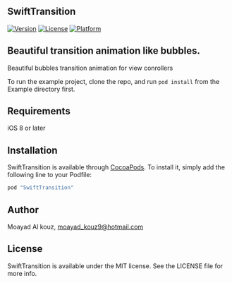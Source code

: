 ## SwiftTransition

[![Version](https://img.shields.io/cocoapods/v/SwiftTransition.svg?style=flat)](http://cocoapods.org/pods/SwiftTransition)
[![License](https://img.shields.io/cocoapods/l/SwiftTransition.svg?style=flat)](http://cocoapods.org/pods/SwiftTransition)
[![Platform](https://img.shields.io/cocoapods/p/SwiftTransition.svg?style=flat)](http://cocoapods.org/pods/SwiftTransition)


## Beautiful transition animation like bubbles.
Beautiful bubbles transition animation for view conrollers

To run the example project, clone the repo, and run `pod install` from the Example directory first.

## Requirements
iOS 8 or later 

## Installation

SwiftTransition is available through [CocoaPods](http://cocoapods.org). To install
it, simply add the following line to your Podfile:

```ruby
pod "SwiftTransition"
```

## Author

Moayad Al kouz, moayad_kouz9@hotmail.com

## License

SwiftTransition is available under the MIT license. See the LICENSE file for more info.
